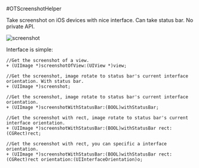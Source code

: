 #OTScreenshotHelper

Take screenshot on iOS devices with nice interface. Can take status bar. No private API.

![screenshot](https://raw.github.com/OpenFibers/OTScreenshotHelper/master/Screenshots/screenshot1.png "screen shot")

Interface is simple:  

```
//Get the screenshot of a view.
+ (UIImage *)screenshotOfView:(UIView *)view;

//Get the screenshot, image rotate to status bar's current interface orientation. With status bar.
+ (UIImage *)screenshot;

//Get the screenshot, image rotate to status bar's current interface orientation.
+ (UIImage *)screenshotWithStatusBar:(BOOL)withStatusBar;

//Get the screenshot with rect, image rotate to status bar's current interface orientation.
+ (UIImage *)screenshotWithStatusBar:(BOOL)withStatusBar rect:(CGRect)rect;

//Get the screenshot with rect, you can specific a interface orientation.
+ (UIImage *)screenshotWithStatusBar:(BOOL)withStatusBar rect:(CGRect)rect orientation:(UIInterfaceOrientation)o;
```
